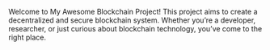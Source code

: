 Welcome to My Awesome Blockchain Project! This project aims to create a decentralized and secure blockchain system. Whether you’re a developer, researcher, or just curious about blockchain technology, you’ve come to the right place.
